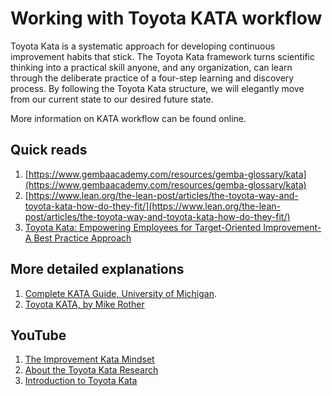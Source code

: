 # Working with Toyota KATA workflow

Toyota Kata is a systematic approach for developing continuous improvement habits that stick. The Toyota Kata framework turns scientific thinking into a practical skill anyone, and any organization, can learn through the deliberate practice of a four-step learning and discovery process. By following the Toyota Kata structure, we will elegantly move from our current state to our desired future state.

More information on KATA workflow can be found online.

## Quick reads

1. [https://www.gembaacademy.com/resources/gemba-glossary/kata](https://www.gembaacademy.com/resources/gemba-glossary/kata)
2. [https://www.lean.org/the-lean-post/articles/the-toyota-way-and-toyota-kata-how-do-they-fit/](https://www.lean.org/the-lean-post/articles/the-toyota-way-and-toyota-kata-how-do-they-fit/)
3. [Toyota Kata: Empowering Employees for Target-Oriented Improvement- A Best Practice Approach](http://hdl.handle.net/10419/209255)

## More detailed explanations

1. [Complete KATA Guide, University of Michigan](http://www-personal.umich.edu/~mrother/Handbook/Practice_Guide.pdf).
2. [Toyota KATA, by Mike Rother](https://books.google.de/books?id=rFDq1DYprzYC&printsec=frontcover&redir_esc=y#v=onepage&q&f=false)

## YouTube

1. [The Improvement Kata Mindset](https://www.youtube.com/watch?v=Zhvd-oFqqhc "The Improvement Kata Mindset")
2. [About the Toyota Kata Research](https://www.youtube.com/watch?v=_es3hYCMMmc "About the Toyota Kata Research")
3. [Introduction to Toyota Kata](https://www.youtube.com/watch?v=1l68cFskC7Y&pp=ygUMa2F0YSBwcm9jZXNz "Introduction to Toyota Kata")
